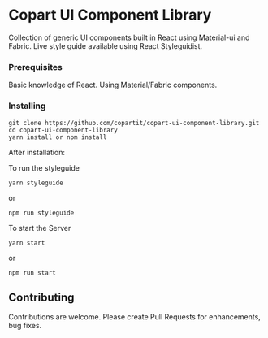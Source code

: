 # Copart UI Component Library

Collection of generic UI components built in React using Material-ui and Fabric.
Live style guide available using React Styleguidist.

### Prerequisites

Basic knowledge of React.
Using Material/Fabric components.

### Installing

```
git clone https://github.com/copartit/copart-ui-component-library.git
cd copart-ui-component-library
yarn install or npm install
```

After installation:

To run the styleguide
```
yarn styleguide
```
or
```
npm run styleguide
```

To start the Server
```
yarn start
```
or

```
npm run start
```

## Contributing

Contributions are welcome. Please create Pull Requests for enhancements, bug fixes.
